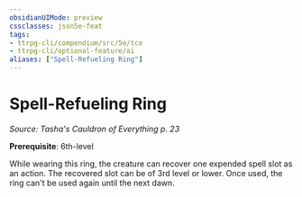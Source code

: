 ```yaml
---
obsidianUIMode: preview
cssclasses: json5e-feat
tags:
- ttrpg-cli/compendium/src/5e/tce
- ttrpg-cli/optional-feature/ai
aliases: ["Spell-Refueling Ring"]
---
```

# Spell-Refueling Ring
*Source: Tasha's Cauldron of Everything p. 23*  

**Prerequisite**: 6th-level

While wearing this ring, the creature can recover one expended spell slot as an action. The recovered slot can be of 3rd level or lower. Once used, the ring can't be used again until the next dawn.